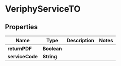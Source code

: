 
# VeriphyServiceTO

## Properties
Name | Type | Description | Notes
------------ | ------------- | ------------- | -------------
**returnPDF** | **Boolean** |  | 
**serviceCode** | **String** |  | 



